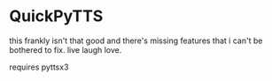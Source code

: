 # QuickPyTTS
this frankly isn't that good and there's missing features that i can't be bothered to fix. live laugh love.

requires pyttsx3
